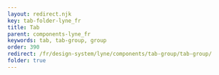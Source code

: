```yaml
---
layout: redirect.njk
key: tab-folder-lyne_fr
title: Tab
parent: components-lyne_fr
keywords: tab, tab-group, group
order: 390
redirect: /fr/design-system/lyne/components/tab-group/tab-group/
folder: true
---
```

